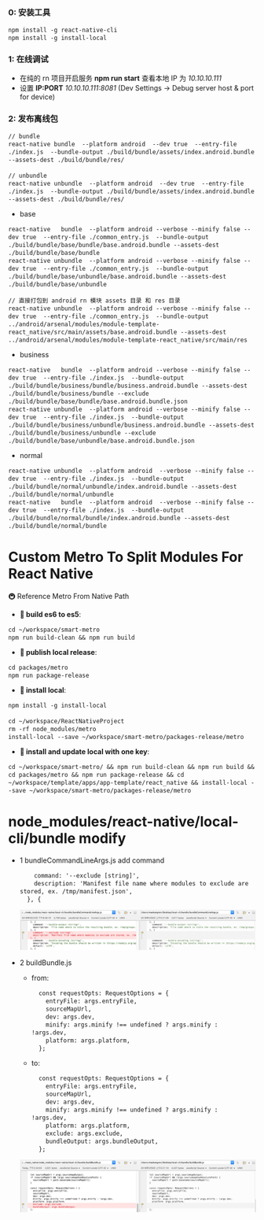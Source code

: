 ### 0: 安装工具
```
npm install -g react-native-cli
npm install -g install-local
```

### 1: 在线调试
* 在纯的 rn 项目开启服务 **npm run start** 查看本地 IP 为 *10.10.10.111*
* 设置 **IP:PORT** *10.10.10.111:8081* (Dev Settings -> Debug server host & port for device)



### 2: 发布离线包
```
// bundle
react-native bundle  --platform android  --dev true  --entry-file ./index.js  --bundle-output ./build/bundle/assets/index.android.bundle  --assets-dest ./build/bundle/res/

// unbundle
react-native unbundle  --platform android  --dev true  --entry-file ./index.js  --bundle-output ./build/bundle/assets/index.android.bundle  --assets-dest ./build/bundle/res/
```

* base
```
react-native   bundle  --platform android --verbose --minify false --dev true  --entry-file ./common_entry.js  --bundle-output ./build/bundle/base/bundle/base.android.bundle --assets-dest ./build/bundle/base/bundle
react-native unbundle  --platform android --verbose --minify false --dev true  --entry-file ./common_entry.js  --bundle-output ./build/bundle/base/unbundle/base.android.bundle --assets-dest ./build/bundle/base/unbundle

// 直接打包到 android rn 模块 assets 目录 和 res 目录
react-native unbundle  --platform android --verbose --minify false --dev true  --entry-file ./common_entry.js  --bundle-output ../android/arsenal/modules/module-template-react_native/src/main/assets/base.android.bundle --assets-dest ../android/arsenal/modules/module-template-react_native/src/main/res
```

* business
```
react-native   bundle  --platform android --verbose --minify false --dev true  --entry-file ./index.js  --bundle-output ./build/bundle/business/bundle/business.android.bundle --assets-dest ./build/bundle/business/bundle --exclude  ./build/bundle/base/bundle/base.android.bundle.json
react-native unbundle  --platform android --verbose --minify false --dev true  --entry-file ./index.js  --bundle-output ./build/bundle/business/unbundle/business.android.bundle --assets-dest ./build/bundle/business/unbundle --exclude  ./build/bundle/base/unbundle/base.android.bundle.json
```

* normal
```
react-native unbundle  --platform android  --verbose --minify false --dev true  --entry-file ./index.js  --bundle-output ./build/bundle/normal/unbundle/index.android.bundle --assets-dest ./build/bundle/normal/unbundle
react-native   bundle  --platform android  --verbose --minify false --dev true  --entry-file ./index.js  --bundle-output ./build/bundle/normal/bundle/index.android.bundle --assets-dest ./build/bundle/normal/bundle
```


# Custom Metro To Split Modules For React Native

🚇 Reference Metro From Native Path
- **🚅 build es6 to es5**: 
```
cd ~/workspace/smart-metro
npm run build-clean && npm run build
```
- **🚅 publish local release**: 
```
cd packages/metro
npm run package-release

```
- **🚅 install local**: 
```
npm install -g install-local

cd ~/workspace/ReactNativeProject
rm -rf node_modules/metro
install-local --save ~/workspace/smart-metro/packages-release/metro
```
- **🚅 install and update local with one key**:

```
cd ~/workspace/smart-metro/ && npm run build-clean && npm run build && cd packages/metro && npm run package-release && cd ~/workspace/template/apps/app-template/react_native && install-local --save ~/workspace/smart-metro/packages-release/metro
```

# node_modules/react-native/local-cli/bundle modify
* 1 bundleCommandLineArgs.js add command
    ```
        command: '--exclude [string]',
        description: 'Manifest file name where modules to exclude are stored, ex. /tmp/manifest.json',
      }, {
    ```
    ![modify 1](./readme/rn_local_cli_custom_1.jpeg)

* 2 buildBundle.js

   * from:
        ```
          const requestOpts: RequestOptions = {
            entryFile: args.entryFile,
            sourceMapUrl,
            dev: args.dev,
            minify: args.minify !== undefined ? args.minify : !args.dev,
            platform: args.platform,
          };
        ```

   * to:
        ```
          const requestOpts: RequestOptions = {
            entryFile: args.entryFile,
            sourceMapUrl,
            dev: args.dev,
            minify: args.minify !== undefined ? args.minify : !args.dev,
            platform: args.platform,
            exclude: args.exclude,
            bundleOutput: args.bundleOutput,
          };
        ```
   ![modify 2](./readme/rn_local_cli_custom_2.jpeg)